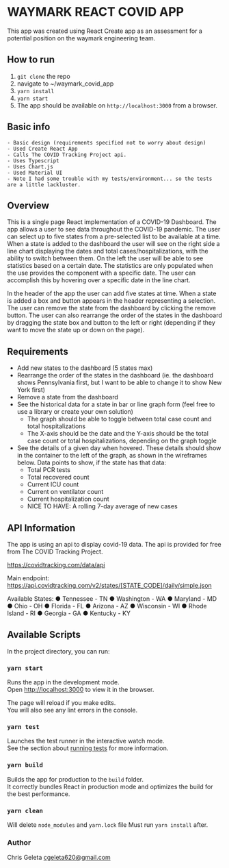 # WAYMARK REACT COVID APP

This app was created using React Create app as an assessment for a potential position on the waymark engineering team.

## How to run

1. `git clone` the repo
2. navigate to ~/waymark_covid_app
3. `yarn install`
4. `yarn start`
5. The app should be available on `http://localhost:3000` from a browser.

## Basic info

    - Basic design (requirements specified not to worry about design)
    - Used Create React App
    - Calls The COVID Tracking Project api.
    - Uses Typescript
    - Uses Chart.js
    - Used Material UI
    - Note I had some trouble with my tests/environment... so the tests are a little lackluster.

## Overview

This is a single page React implementation of a COVID-19 Dashboard. The app allows a user to see data throughout the COVID-19 pandemic. The user can select up to five states from a pre-selected list to be available at a time. When a state is added to the dashboard the user will see on the right side a line chart displaying the dates and total cases/hospitalizations, with the ability to switch between them. On the left the user will be able to see statistics based on a certain date. The statistics are only populated when the use provides the component with a specific date. The user can accomplish this by hovering over a specific date in the line chart.

In the header of the app the user can add five states at time. When a state is added a box and button appears in the header representing a selection. The user can remove the state from the dashboard by clicking the remove button. The user can also rearrange the order of the states in the dashboard by dragging the state box and button to the left or right (depending if they want to move the state up or down on the page).

## Requirements

- Add new states to the dashboard (5 states max)
- Rearrange the order of the states in the dashboard (ie. the dashboard shows
Pennsylvania first, but I want to be able to change it to show New York first)
- Remove a state from the dashboard
- See the historical data for a state in bar or line graph form (feel free to use a library or
create your own solution)
    - The graph should be able to toggle between total case count and total
hospitalizations
    - The X-axis should be the date and the Y-axis should be the total case count or
total hospitalizations, depending on the graph toggle
- See the details of a given day when hovered. These details should show in the container
to the left of the graph, as shown in the wireframes below. Data points to show, if the
state has that data:
    - Total PCR tests
    - Total recovered count
    - Current ICU count
    - Current on ventilator count
    - Current hospitalization count
    - NICE TO HAVE: A rolling 7-day average of new cases


## API Information

The app is using an api to display covid-19 data. The api is provided for free from The COVID Tracking Project. 

https://covidtracking.com/data/api

Main endpoint: https://api.covidtracking.com/v2/states/[STATE_CODE]/daily/simple.json

Available States: 
● Tennessee - TN
● Washington - WA
● Maryland - MD
● Ohio - OH
● Florida - FL
● Arizona - AZ
● Wisconsin - WI
● Rhode Island - RI
● Georgia - GA
● Kentucky - KY

## Available Scripts

In the project directory, you can run:

### `yarn start`

Runs the app in the development mode.\
Open [http://localhost:3000](http://localhost:3000) to view it in the browser.

The page will reload if you make edits.\
You will also see any lint errors in the console.

### `yarn test`

Launches the test runner in the interactive watch mode.\
See the section about [running tests](https://facebook.github.io/create-react-app/docs/running-tests) for more information.

### `yarn build`

Builds the app for production to the `build` folder.\
It correctly bundles React in production mode and optimizes the build for the best performance.


### `yarn clean`

Will delete `node_modules` and `yarn.lock` file
Must run `yarn install` after.

### Author
Chris Geleta
cgeleta620@gmail.com
